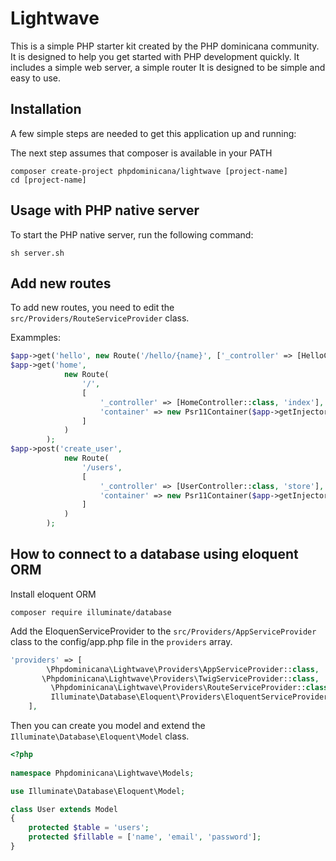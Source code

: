 # Lightwave
This is a simple PHP starter kit created by the PHP dominicana community. It is designed to help you get started with PHP development quickly. It includes a simple web server, a simple router It is designed to be simple and easy to use.

## Installation
A few simple steps are needed to get this application up and running:

The next step assumes that composer is available in your PATH

```shell
composer create-project phpdominicana/lightwave [project-name]
cd [project-name]
```

## Usage with PHP native server
To start the PHP native server, run the following command:

```shell
sh server.sh
```

## Add new routes
To add new routes, you need to edit the `src/Providers/RouteServiceProvider` class.

Exammples:

```php
$app->get('hello', new Route('/hello/{name}', ['_controller' => [HelloController::class, 'index']]));
$app->get('home',
            new Route(
                '/',
                [
                    '_controller' => [HomeController::class, 'index'],
                    'container' => new Psr11Container($app->getInjector())
                ]
            )
        );
$app->post('create_user',
            new Route(
                '/users',
                [
                    '_controller' => [UserController::class, 'store'],
                    'container' => new Psr11Container($app->getInjector())
                ]
            )
        );
```

## How to connect to a database using eloquent ORM

Install eloquent ORM

```shell
composer require illuminate/database
```

Add the EloquenServiceProvider to the `src/Providers/AppServiceProvider` class to the config/app.php file in the `providers` array.

```php
'providers' => [
        \Phpdominicana\Lightwave\Providers\AppServiceProvider::class,
       \Phpdominicana\Lightwave\Providers\TwigServiceProvider::class,
         \Phpdominicana\Lightwave\Providers\RouteServiceProvider::class,
         Illuminate\Database\Eloquent\Providers\EloquentServiceProvider::class
    ],
```

Then you can create you model and extend the `Illuminate\Database\Eloquent\Model` class.

```php
<?php
 
namespace Phpdominicana\Lightwave\Models;

use Illuminate\Database\Eloquent\Model;

class User extends Model
{
    protected $table = 'users';
    protected $fillable = ['name', 'email', 'password'];
}
```
